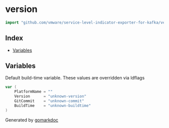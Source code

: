 <!-- Code generated by gomarkdoc. DO NOT EDIT -->

# version

```go
import "github.com/vmware/service-level-indicator-exporter-for-kafka/vendor/github.com/docker/cli/cli/version"
```

## Index

- [Variables](<#variables>)


## Variables

Default build\-time variable. These values are overridden via ldflags

```go
var (
    PlatformName = ""
    Version      = "unknown-version"
    GitCommit    = "unknown-commit"
    BuildTime    = "unknown-buildtime"
)
```



Generated by [gomarkdoc](<https://github.com/princjef/gomarkdoc>)
